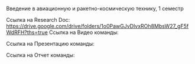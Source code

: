 Введение в авиационную и ракетно-космическую технику, 1 семестр

Ссылка на Research Doc:
https://drive.google.com/drive/folders/1o0PawGJvDIvxROh8MbsW27_gF5fWdRFH?ths=true
Ссылка на Видео команды:

Ссылка на Презентацию команды:

Ссылка на Отчет команды:
